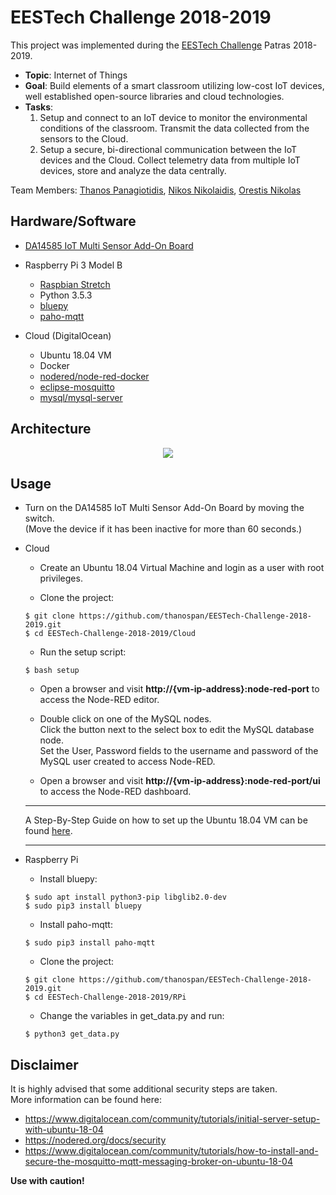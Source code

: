# EESTech Challenge 2018-2019
This project was implemented during the [EESTech Challenge](https://eestechchallenge.eestec.net/) Patras 2018-2019.</br>

- <b>Topic</b>: Internet of Things
- <b>Goal</b>: Build elements of a smart classroom utilizing low-cost IoT devices, well established open-source libraries and cloud technologies.
- <b>Tasks</b>:
	1. Setup and connect to an IoT device to monitor the environmental conditions of the classroom. Transmit the data collected from the sensors to the Cloud.
	2. Setup a secure, bi-directional communication between the IoT devices and the Cloud. Collect telemetry data from multiple IoT devices, store and analyze the data centrally. 


Team Members: [Thanos Panagiotidis](https://github.com/thanospan/), [Nikos Nikolaidis](https://github.com/nikon95), [Orestis Nikolas](https://github.com/OrestisDrow)

## Hardware/Software
* [DA14585 IoT Multi Sensor Add-On Board](https://www.dialog-semiconductor.com/products/da14585-iot-multi-sensor-development-kit/)

* Raspberry Pi 3 Model B
	- [Raspbian Stretch](https://www.raspberrypi.org/downloads/raspbian/)
	- Python 3.5.3
	- [bluepy](https://github.com/IanHarvey/bluepy/)
	- [paho-mqtt](https://pypi.org/project/paho-mqtt/)

* Cloud (DigitalOcean)
	- Ubuntu 18.04 VM
	- Docker
	- [nodered/node-red-docker](https://hub.docker.com/r/nodered/node-red-docker/)
	- [eclipse-mosquitto](https://hub.docker.com/_/eclipse-mosquitto/)
	- [mysql/mysql-server](https://hub.docker.com/r/mysql/mysql-server/)

## Architecture
<p align="center"><img src="https://i.imgur.com/RXuZimW.png"></p>

## Usage
* Turn on the DA14585 IoT Multi Sensor Add-On Board by moving the switch.</br>
(Move the device if it has been inactive for more than 60 seconds.)

* Cloud</br>
	- Create an Ubuntu 18.04 Virtual Machine and login as a user with root privileges.

	- Clone the project:
	```
	$ git clone https://github.com/thanospan/EESTech-Challenge-2018-2019.git
	$ cd EESTech-Challenge-2018-2019/Cloud
	```
	
	- Run the setup script:
	```
	$ bash setup
	```
	
	- Open a browser and visit <b>http://{vm-ip-address}:node-red-port</b> to access the Node-RED editor.
	
	- Double click on one of the MySQL nodes.</br>
	Click the button next to the select box to edit the MySQL database node.</br>
	Set the User, Password fields to the username and password of the MySQL user created to access Node-RED.
	
	- Open a browser and visit <b>http://{vm-ip-address}:node-red-port/ui</b> to access the Node-RED dashboard.
	
	---
	
	A Step-By-Step Guide on how to set up the Ubuntu 18.04 VM can be found [here](https://github.com/thanospan/EESTech-Challenge-2018-2019/wiki/Cloud-Setup).
	
	---

* Raspberry Pi
	- Install bluepy:
	```
	$ sudo apt install python3-pip libglib2.0-dev
	$ sudo pip3 install bluepy
	```
	
	- Install paho-mqtt:
	```
	$ sudo pip3 install paho-mqtt
	```
	
	- Clone the project:
	```
	$ git clone https://github.com/thanospan/EESTech-Challenge-2018-2019.git
	$ cd EESTech-Challenge-2018-2019/RPi
	```	
	
	- Change the variables in get_data.py and run:
	```
	$ python3 get_data.py
	```

## Disclaimer
It is highly advised that some additional security steps are taken.</br>
More information can be found here:</br>
- https://www.digitalocean.com/community/tutorials/initial-server-setup-with-ubuntu-18-04</br>
- https://nodered.org/docs/security</br>
- https://www.digitalocean.com/community/tutorials/how-to-install-and-secure-the-mosquitto-mqtt-messaging-broker-on-ubuntu-18-04</br>

<b>Use with caution!</b>


